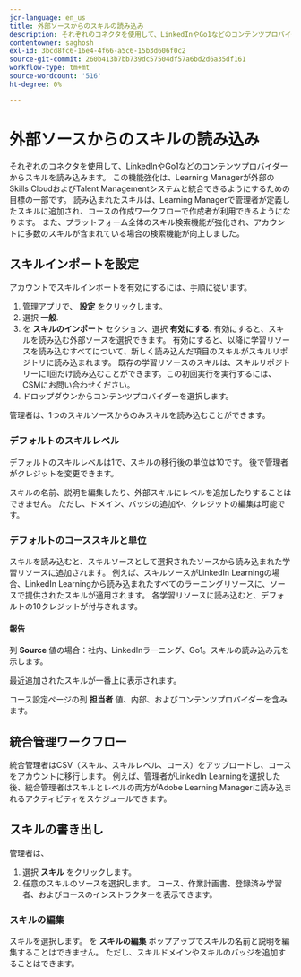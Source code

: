 ```yaml
---
jcr-language: en_us
title: 外部ソースからのスキルの読み込み
description: それぞれのコネクタを使用して、LinkedInやGo1などのコンテンツプロバイダーからスキルを読み込みます。  読み込まれたスキルは、Learning Managerで管理者が定義したスキルに追加され、コースの作成ワークフローで作成者が利用できるようになります。
contentowner: saghosh
exl-id: 3bcd8fc6-16e4-4f66-a5c6-15b3d606f0c2
source-git-commit: 260b413b7bb739dc57504df57a6bd2d6a35df161
workflow-type: tm+mt
source-wordcount: '516'
ht-degree: 0%

---
```


# 外部ソースからのスキルの読み込み

それぞれのコネクタを使用して、LinkedInやGo1などのコンテンツプロバイダーからスキルを読み込みます。 この機能強化は、Learning Managerが外部のSkills CloudおよびTalent Managementシステムと統合できるようにするための目標の一部です。 読み込まれたスキルは、Learning Managerで管理者が定義したスキルに追加され、コースの作成ワークフローで作成者が利用できるようになります。 また、プラットフォーム全体のスキル検索機能が強化され、アカウントに多数のスキルが含まれている場合の検索機能が向上しました。

## スキルインポートを設定

アカウントでスキルインポートを有効にするには、手順に従います。

1. 管理アプリで、 **設定** をクリックします。
1. 選択 **一般**.
1. を **スキルのインポート** セクション、選択 **有効にする**. 有効にすると、スキルを読み込む外部ソースを選択できます。 有効にすると、以降に学習リソースを読み込むすべてについて、新しく読み込んだ項目のスキルがスキルリポジトリに読み込まれます。 既存の学習リソースのスキルは、スキルリポジトリーに1回だけ読み込むことができます。この初回実行を実行するには、CSMにお問い合わせください。
1. ドロップダウンからコンテンツプロバイダーを選択します。

管理者は、1つのスキルソースからのみスキルを読み込むことができます。

### デフォルトのスキルレベル

デフォルトのスキルレベルは1で、スキルの移行後の単位は10です。 後で管理者がクレジットを変更できます。

スキルの名前、説明を編集したり、外部スキルにレベルを追加したりすることはできません。 ただし、ドメイン、バッジの追加や、クレジットの編集は可能です。

### デフォルトのコーススキルと単位

スキルを読み込むと、スキルソースとして選択されたソースから読み込まれた学習リソースに追加されます。 例えば、スキルソースがLinkedIn Learningの場合、LinkedIn Learningから読み込まれたすべてのラーニングリソースに、ソースで提供されたスキルが適用されます。 各学習リソースに読み込むと、デフォルトの10クレジットが付与されます。

#### 報告

列 **Source** 値の場合：社内、LinkedInラーニング、Go1。スキルの読み込み元を示します。

最近追加されたスキルが一番上に表示されます。

コース設定ページの列 **担当者** 値、内部、およびコンテンツプロバイダーを含みます。


## 統合管理ワークフロー

統合管理者はCSV（スキル、スキルレベル、コース）をアップロードし、コースをアカウントに移行します。 例えば、管理者がLinkedIn Learningを選択した後、統合管理者はスキルとレベルの両方がAdobe Learning Managerに読み込まれるアクティビティをスケジュールできます。

## スキルの書き出し

管理者は、

1. 選択 **スキル** をクリックします。
1. 任意のスキルのソースを選択します。 コース、作業計画書、登録済み学習者、およびコースのインストラクターを表示できます。

### スキルの編集

スキルを選択します。 を **スキルの編集** ポップアップでスキルの名前と説明を編集することはできません。 ただし、スキルドメインやスキルのバッジを追加することはできます。
